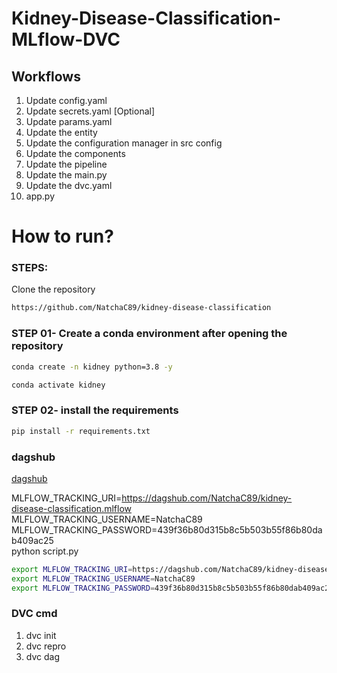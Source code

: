 # Kidney-Disease-Classification-MLflow-DVC


## Workflows

1. Update config.yaml
2. Update secrets.yaml [Optional]
3. Update params.yaml
4. Update the entity
5. Update the configuration manager in src config
6. Update the components
7. Update the pipeline 
8. Update the main.py
9. Update the dvc.yaml
10. app.py

# How to run?
### STEPS:

Clone the repository

```bash
https://github.com/NatchaC89/kidney-disease-classification
```
### STEP 01- Create a conda environment after opening the repository

```bash
conda create -n kidney python=3.8 -y
```

```bash
conda activate kidney
```


### STEP 02- install the requirements
```bash
pip install -r requirements.txt
```

### dagshub
[dagshub](https://dagshub.com/)

MLFLOW_TRACKING_URI=https://dagshub.com/NatchaC89/kidney-disease-classification.mlflow \
MLFLOW_TRACKING_USERNAME=NatchaC89 \
MLFLOW_TRACKING_PASSWORD=439f36b80d315b8c5b503b55f86b80dab409ac25 \
python script.py


```bash
export MLFLOW_TRACKING_URI=https://dagshub.com/NatchaC89/kidney-disease-classification.mlflow
export MLFLOW_TRACKING_USERNAME=NatchaC89
export MLFLOW_TRACKING_PASSWORD=439f36b80d315b8c5b503b55f86b80dab409ac25
```

### DVC cmd
1. dvc init
2. dvc repro
3. dvc dag